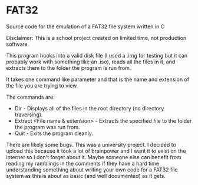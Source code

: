 # FAT32
Source code for the emulation of a FAT32 file system written in C

Disclaimer: This is a school project created on limited time, not production software.

This program hooks into a valid disk file (I used a .img for testing but it can probably work with something like an .iso), reads all the files in it, and extracts them to the folder the program is run from.

It takes one command like parameter and that is the name and extension of the file you are trying to view.

The commands are: 
- Dir - Displays all of the files in the root directory (no directory traversing).
- Extract <File name & extension> - Extracts the specified file to the folder the program was run from.
- Quit - Exits the program cleanly.

There are likely some bugs. This was a university project. I decided to upload this because it took a lot of brainpower and I want it to exist on the internet so I don't forget about it. Maybe someone else can benefit from reading my ramblings in the comments if they have a hard time understanding something about writing your own code for a FAT32 file system as this is about as basic (and well documented) as it gets.
